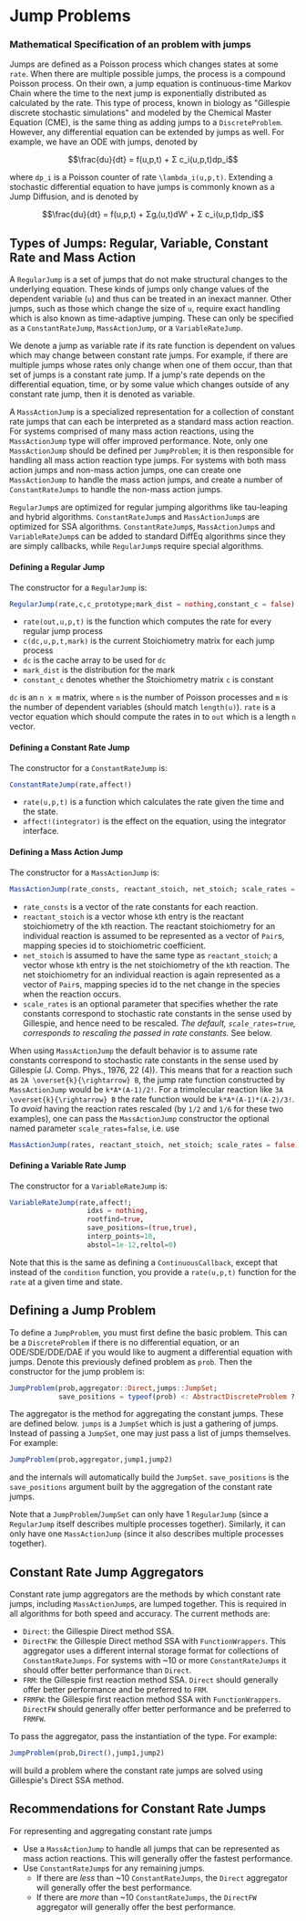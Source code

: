 # Jump Problems

### Mathematical Specification of an problem with jumps

Jumps are defined as a Poisson process which changes states at some `rate`. When
there are multiple possible jumps, the process is a compound Poisson process. On their
own, a jump equation is continuous-time Markov Chain where the time to the
next jump is exponentially distributed as calculated by the rate. This type of
process, known in biology as "Gillespie discrete stochastic simulations" and
modeled by the Chemical Master Equation (CME), is the same thing as adding jumps
to a `DiscreteProblem`. However, any differential equation can be extended by jumps
as well. For example, we have an ODE with jumps, denoted by

```math
\frac{du}{dt} = f(u,p,t) + Σ c_i(u,p,t)dp_i
```

where ``dp_i`` is a Poisson counter of rate ``\lambda_i(u,p,t)``. Extending a
stochastic differential equation to have jumps is commonly known as a Jump
Diffusion, and is denoted by

```math
\frac{du}{dt} = f(u,p,t) + Σgᵢ(u,t)dWⁱ + Σ c_i(u,p,t)dp_i
```

## Types of Jumps: Regular, Variable, Constant Rate and Mass Action

A `RegularJump` is a set of jumps that do not make structural changes to the
underlying equation. These kinds of jumps only change values of the dependent
variable (`u`) and thus can be treated in an inexact manner. Other jumps, such
as those which change the size of `u`, require exact handling which is also
known as time-adaptive jumping. These can only be specified as a
`ConstantRateJump`, `MassActionJump`, or a `VariableRateJump`.

We denote a jump as variable rate if its rate function is dependent on values
which may change between constant rate jumps. For example, if there are multiple
jumps whose rates only change when one of them occur, than that set of jumps is
a constant rate jump. If a jump's rate depends on the differential equation,
time, or by some value which changes outside of any constant rate jump, then it
is denoted as variable.

A `MassActionJump` is a specialized representation for a collection of constant
rate jumps that can each be interpreted as a standard mass action reaction. For
systems comprised of many mass action reactions, using the `MassActionJump` type
will offer improved performance. Note, only one `MassActionJump` should be
defined per `JumpProblem`; it is then responsible for handling all mass action
reaction type jumps. For systems with both mass action jumps and non-mass action
jumps, one can create one `MassActionJump` to handle the mass action jumps, and
create a number of `ConstantRateJumps` to handle the non-mass action jumps.

`RegularJump`s are optimized for regular jumping algorithms like tau-leaping and
hybrid algorithms. `ConstantRateJump`s and `MassActionJump`s are optimized for
SSA algorithms. `ConstantRateJump`s, `MassActionJump`s and `VariableRateJump`s
can be added to standard DiffEq algorithms since they are simply callbacks,
while `RegularJump`s require special algorithms. 

#### Defining a Regular Jump

The constructor for a `RegularJump` is:

```julia
RegularJump(rate,c,c_prototype;mark_dist = nothing,constant_c = false)
```

- `rate(out,u,p,t)` is the function which computes the rate for every regular
  jump process
- `c(dc,u,p,t,mark)` is the current Stoichiometry matrix for each jump process
- `dc` is the cache array to be used for `dc`
- `mark_dist` is the distribution for the mark
- `constant_c` denotes whether the Stoichiometry matrix `c` is constant

`dc` is an `n x m` matrix, where `n` is the number of Poisson processes and `m`
is the number of dependent variables (should match `length(u)`). `rate` is a
vector equation which should compute the rates in to `out` which is a length
`n` vector.

#### Defining a Constant Rate Jump

The constructor for a `ConstantRateJump` is:

```julia
ConstantRateJump(rate,affect!)
```

- `rate(u,p,t)` is a function which calculates the rate given the time and the state.
- `affect!(integrator)` is the effect on the equation, using the integrator interface.


#### Defining a Mass Action Jump

The constructor for a `MassActionJump` is:
```julia
MassActionJump(rate_consts, reactant_stoich, net_stoich; scale_rates = true)
```
- `rate_consts` is a vector of the rate constants for each reaction.
- `reactant_stoich` is a vector whose `k`th entry is the reactant stoichiometry
  of the `k`th reaction. The reactant stoichiometry for an individual reaction
  is assumed to be represented as a vector of `Pair`s, mapping species id to
  stoichiometric coefficient.
- `net_stoich` is assumed to have the same type as `reactant_stoich`; a
  vector whose `k`th entry is the net stoichiometry of the `k`th reaction. The
  net stoichiometry for an individual reaction is again represented as a vector
  of `Pair`s, mapping species id to the net change in the species when the
  reaction occurs.
- `scale_rates` is an optional parameter that specifies whether the rate
  constants correspond to stochastic rate constants in the sense used by
  Gillespie, and hence need to be rescaled. *The default, `scale_rates=true`,
  corresponds to rescaling the passed in rate constants.* See below.

When using `MassActionJump` the default behavior is to assume rate constants
correspond to stochastic rate constants in the sense used by Gillespie (J. Comp.
Phys., 1976, 22 (4)). This means that for a reaction such as
``2A \overset{k}{\rightarrow} B``, the jump rate function constructed by
`MassActionJump` would be `k*A*(A-1)/2!`. For a trimolecular reaction like ``3A
\overset{k}{\rightarrow} B`` the rate function would be `k*A*(A-1)*(A-2)/3!`. To *avoid*
having the reaction rates rescaled (by `1/2` and `1/6` for these two examples),
one can pass the `MassActionJump` constructor the optional named parameter
`scale_rates=false`, i.e. use
```julia
MassActionJump(rates, reactant_stoich, net_stoich; scale_rates = false)
```


#### Defining a Variable Rate Jump

The constructor for a `VariableRateJump` is:

```julia
VariableRateJump(rate,affect!;
                   idxs = nothing,
                   rootfind=true,
                   save_positions=(true,true),
                   interp_points=10,
                   abstol=1e-12,reltol=0)
```

Note that this is the same as defining a `ContinuousCallback`, except that instead
of the `condition` function, you provide a `rate(u,p,t)` function for the `rate` at
a given time and state.

## Defining a Jump Problem

To define a `JumpProblem`, you must first define the basic problem. This can be
a `DiscreteProblem` if there is no differential equation, or an ODE/SDE/DDE/DAE
if you would like to augment a differential equation with jumps. Denote this
previously defined problem as `prob`. Then the constructor for the jump problem is:

```julia
JumpProblem(prob,aggregator::Direct,jumps::JumpSet;
            save_positions = typeof(prob) <: AbstractDiscreteProblem ? (false,true) : (true,true))
```

The aggregator is the method for aggregating the constant jumps. These are defined
below. `jumps` is a `JumpSet` which is just a gathering of jumps. Instead of
passing a `JumpSet`, one may just pass a list of jumps themselves. For example:

```julia
JumpProblem(prob,aggregator,jump1,jump2)
```

and the internals will automatically build the `JumpSet`. `save_positions` is the
`save_positions` argument built by the aggregation of the constant rate jumps.

Note that a `JumpProblem`/`JumpSet` can only have 1 `RegularJump` (since a
`RegularJump` itself describes multiple processes together). Similarly, it can
only have one `MassActionJump` (since it also describes multiple processes
together).

## Constant Rate Jump Aggregators

Constant rate jump aggregators are the methods by which constant rate
jumps, including `MassActionJump`s, are lumped together. This is required in all
algorithms for both speed and accuracy. The current methods are:

- `Direct`: the Gillespie Direct method SSA.
- `DirectFW`: the Gillespie Direct method SSA with `FunctionWrappers`. This
  aggregator uses a different internal storage format for collections of
  `ConstantRateJumps`. For systems with ~10 or more `ConstantRateJumps` it
  should offer better performance than `Direct`.
- `FRM`: the Gillespie first reaction method SSA. `Direct` should generally
  offer better performance and be preferred to `FRM`.
- `FRMFW`: the Gillespie first reaction method SSA with `FunctionWrappers`.
  `DirectFW` should generally offer better performance and be preferred to `FRMFW`.


To pass the aggregator, pass the instantiation of the type. For example:

```julia
JumpProblem(prob,Direct(),jump1,jump2)
```

will build a problem where the constant rate jumps are solved using Gillespie's
Direct SSA method.


## Recommendations for Constant Rate Jumps
For representing and aggregating constant rate jumps 
- Use a `MassActionJump` to handle all jumps that can be represented as mass
  action reactions. This will generally offer the fastest performance. 
- Use `ConstantRateJump`s for any remaining jumps.
  - If there are *less* than ~10 `ConstantRateJumps`, the `Direct` aggregator
    will generally offer the best performance.
  - If there are *more* than ~10 `ConstantRateJumps`, the `DirectFW` aggregator
    will generally offer the best performance.
